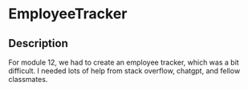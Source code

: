 # EmployeeTracker

## Description

For module 12, we had to create an employee tracker, which was a bit difficult. I needed lots of help from stack overflow, chatgpt, and fellow classmates. 

